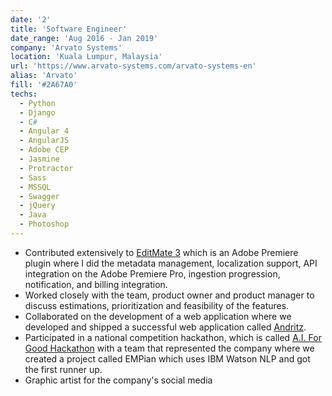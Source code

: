 ```yaml
---
date: '2'
title: 'Software Engineer'
date_range: 'Aug 2016 - Jan 2019'
company: 'Arvato Systems'
location: 'Kuala Lumpur, Malaysia'
url: 'https://www.arvato-systems.com/arvato-systems-en'
alias: 'Arvato'
fill: '#2A67A0'
techs:
  - Python
  - Django
  - C#
  - Angular 4
  - AngularJS
  - Adobe CEP
  - Jasmine
  - Protractor
  - Sass
  - MSSQL
  - Swagger
  - jQuery
  - Java
  - Photoshop
---
```


- Contributed extensively to [EditMate 3](https://it.arvato.com/editmate) which is an Adobe Premiere
  plugin where I did the metadata management, localization support, API integration on the Adobe
  Premiere Pro, ingestion progression, notification, and billing integration.
- Worked closely with the team, product owner and product manager to discuss estimations,
  prioritization and feasibility of the features.
- Collaborated on the development of a web application where we developed and shipped a successful
  web application called [Andritz](https://www.andritz.com/).
- Participated in a national competition hackathon, which is called
  [A.I. For Good Hackathon](https://thegrandchallenge.mdec.my/b-a-c-4-0-2017/) with a team that
  represented the company where we created a project called EMPian which uses IBM Watson NLP and got
  the first runner up.
- Graphic artist for the company's social media
